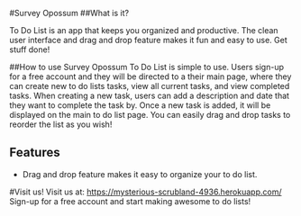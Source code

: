 #Survey Opossum
##What is it?

To Do List is an app that keeps you organized and productive. The clean user interface and drag and drop feature makes it fun and easy to use. Get stuff done!

##How to use Survey Opossum
To Do List is simple to use. Users sign-up for a free account and they will be
directed to a their main page, where they can create new to do lists tasks, view all current tasks, and
view completed tasks. When creating a new task, users can add a description and date that they want to complete the task by. Once a new task is added, it will be displayed on the main to do list page. You can easily drag and drop tasks to reorder the list as you wish!
## Features

- Drag and drop feature makes it easy to organize your to do list.



#Visit us!
Visit us at: https://mysterious-scrubland-4936.herokuapp.com/
Sign-up for a free account and start making awesome to do lists!
